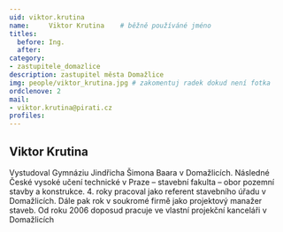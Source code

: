 ```yaml
---
uid: viktor.krutina
name:     Viktor Krutina  	# běžně používáné jméno
titles:
  before: Ing.
  after:
category:
- zastupitele_domazlice
description: zastupitel města Domažlice
img: people/viktor_krutina.jpg # zakomentuj radek dokud není fotka
ordclenove: 2
mail:
- viktor.krutina@pirati.cz
profiles:
---
```


## Viktor Krutina

Vystudoval Gymnáziu Jindřicha Šimona Baara v Domažlicích. Následné České vysoké učení technické v Praze – stavební fakulta – obor pozemní stavby a konstrukce. 4. roky pracoval jako referent stavebního úřadu v Domažlicích. Dále pak rok v soukromé firmě jako projektový manažer staveb. Od roku 2006 doposud pracuje ve vlastní projekční kanceláři v Domažlicích
